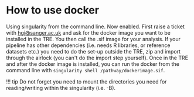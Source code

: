 # How to use docker

Using singularity from the command line. Now enabled. First raise a ticket with [hgi@sanger.ac.uk](mailto:hgi@sanger.ac.uk) and ask for the docker image you want to be installed in the TRE. You then call the .sif image for your analysis. If your pipeline has other dependencies (i.e. needs R libraries, or reference datasets etc.) you need to do the set-up outside the TRE, zip and import through the airlock (you can't do the import step yourself). Once in the TRE and after the docker image is installed, you can run the docker from the command line with `singularity shell /pathway/dockerimage.sif`.

!!! tip 
    Do not forget you need to mount the directories you need for reading/writing within the singularity (i.e. \-B).
